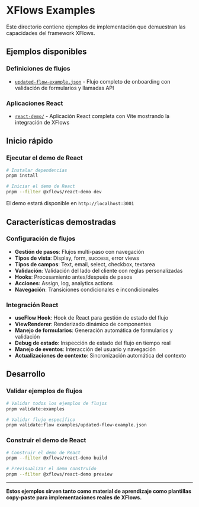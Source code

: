 # XFlows Examples

Este directorio contiene ejemplos de implementación que demuestran las capacidades del framework XFlows.

## Ejemplos disponibles

### Definiciones de flujos
- [`updated-flow-example.json`](./updated-flow-example.json) - Flujo completo de onboarding con validación de formularios y llamadas API

### Aplicaciones React
- [`react-demo/`](./react-demo/) - Aplicación React completa con Vite mostrando la integración de XFlows

## Inicio rápido

### Ejecutar el demo de React

```bash
# Instalar dependencias
pnpm install

# Iniciar el demo de React
pnpm --filter @xflows/react-demo dev
```

El demo estará disponible en `http://localhost:3001`

## Características demostradas

### Configuración de flujos
- **Gestión de pasos**: Flujos multi-paso con navegación
- **Tipos de vista**: Display, form, success, error views
- **Tipos de campos**: Text, email, select, checkbox, textarea
- **Validación**: Validación del lado del cliente con reglas personalizadas
- **Hooks**: Procesamiento antes/después de pasos
- **Acciones**: Assign, log, analytics actions
- **Navegación**: Transiciones condicionales e incondicionales

### Integración React
- **useFlow Hook**: Hook de React para gestión de estado del flujo
- **ViewRenderer**: Renderizado dinámico de componentes
- **Manejo de formularios**: Generación automática de formularios y validación
- **Debug de estado**: Inspección de estado del flujo en tiempo real
- **Manejo de eventos**: Interacción del usuario y navegación
- **Actualizaciones de contexto**: Sincronización automática del contexto

## Desarrollo

### Validar ejemplos de flujos

```bash
# Validar todos los ejemplos de flujos
pnpm validate:examples

# Validar flujo específico
pnpm validate:flow examples/updated-flow-example.json
```

### Construir el demo de React

```bash
# Construir el demo de React
pnpm --filter @xflows/react-demo build

# Previsualizar el demo construido
pnpm --filter @xflows/react-demo preview
```

---

**Estos ejemplos sirven tanto como material de aprendizaje como plantillas copy-paste para implementaciones reales de XFlows.**